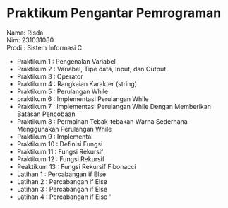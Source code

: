 # Praktikum Pengantar Pemrograman 
<div> Nama: Risda </div>
<div> Nim: 231031080 </div>
<div> Prodi : Sistem Informasi C </div>

* Praktikum 1 : Pengenalan Variabel 
* Praktikum 2 : Variabel, Tipe data, Input, dan Output 
* Praktikum 3 : Operator 
* Praktikum 4 : Rangkaian Karakter (string) 
* Praktikum 5 : Perulangan While 
* praktikum 6 : Implementasi Perulangan While 
* Praktikum 7 : Implementasi Perulangan While Dengan Memberikan Batasan Pencobaan 
* Praktikum 8 : Permainan Tebak-tebakan Warna Sederhana Menggunakan Perulangan While 
* Praktikum 9 : Implementai 
* Praktikum 10 : Definisi Fungsi 
* Praktikum 11 : Fungsi Rekursif 
* Praktikum 12 : Fungsi Rekursif
* Peaktikum 13 : Fungsi Rekursif Fibonacci 
* Latihan 1 : Percabangan if Else 
* Latihan 2 : Percabangan if Else 
* Latihan 3 : Percabangan if Else
* Latihan 4 : Percabangan if Else '
